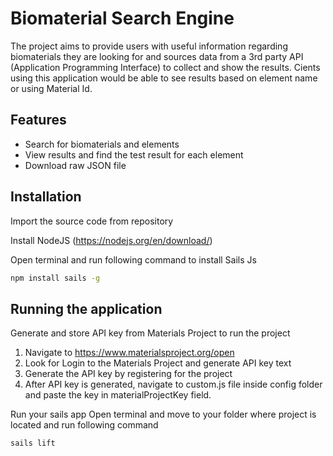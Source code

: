 # Biomaterial Search Engine

The project aims to provide users with useful information regarding biomaterials they are looking for and sources data from a 3rd party API (Application Programming Interface) to collect and show the results. Cients using this application would be able to see results based on element name or using Material Id.

## Features

- Search for biomaterials and elements
- View results and find the test result for each element
- Download raw JSON file

## Installation
Import the source code from repository

Install NodeJS (https://nodejs.org/en/download/)


Open terminal and run following command to install Sails Js
```sh
npm install sails -g
```

## Running the application

Generate and store  API key from Materials Project to run the project
1. Navigate to https://www.materialsproject.org/open
2. Look for Login to the Materials Project and generate API key text
3. Generate the API key by registering for the project
4. After API key is generated, navigate to custom.js file inside config folder and paste the key in materialProjectKey field.




Run your sails app
Open terminal and move to your folder where project is located and run following command
```sh
sails lift
```


